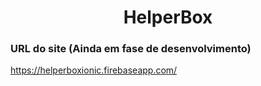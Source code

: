 <h1 align="center">HelperBox</h1>

### URL do site (Ainda em fase de desenvolvimento)
https://helperboxionic.firebaseapp.com/

